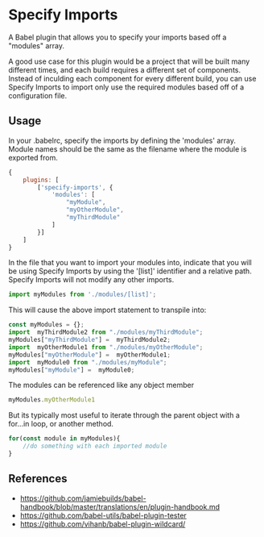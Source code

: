 # Specify Imports

A Babel plugin that allows you to specify your imports based off a "modules" array.

A good use case for this plugin would be a project that will be built many different times, and each build requires a different set of components. Instead of inculding each component for every different build, you can use Specify Imports to import only use the required modules based off of a configuration file.

## Usage

In your .babelrc, specify the imports by defining the 'modules' array. Module names should be the same as the filename where the module is exported from.
``` javascript
{
    plugins: [
        ['specify-imports', {
            'modules': [
                "myModule",
                "myOtherModule",
                "myThirdModule"
            ]
        }]
    ]
}
```

In the file that you want to import your modules into, indicate that you will be using Specify Imports by using the '\[list]' identifier and a relative path. Specify Imports will not modify any other imports.
```javascript
import myModules from './modules/[list]'; 
```

This will cause the above import statement to transpile into:
```javascript
const myModules = {};
import  myThirdModule2 from "./modules/myThirdModule";
myModules["myThirdModule"] =  myThirdModule2;
import  myOtherModule1 from "./modules/myOtherModule";
myModules["myOtherModule"] =  myOtherModule1;
import  myModule0 from "./modules/myModule";
myModules["myModule"] =  myModule0;
```
The modules can be referenced like any object member
```javascript 
myModules.myOtherModule1
```
But its typically most useful to iterate through the parent object with a for...in loop, or another method.
```javascript
for(const module in myModules){
    //do something with each imported module
}
```


## References
- https://github.com/jamiebuilds/babel-handbook/blob/master/translations/en/plugin-handbook.md
- https://github.com/babel-utils/babel-plugin-tester
- https://github.com/vihanb/babel-plugin-wildcard/


[//]: # (vscode markdown preview shortcut is command + shift + v)
